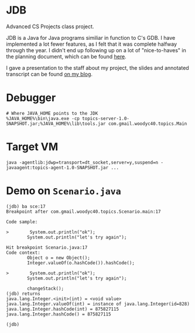 JDB
===

Advanced CS Projects class project.

JDB is a Java for Java programs similiar in function to C's GDB. I have implemented a lot fewer features, as I felt that it was complete halfway through the year. I didn't end up following up on a lot of "nice-to-haves" in the planning document, which can be found [here](https://github.com/AgentTroll/jdb/blob/master/jdb.md).

I gave a presentation to the staff about my project, the slides and annotated transcript can be found [on my blog](https://agenttroll.github.io/blog/2018/05/11/jdb-but-not-that-one.html).

# Debugger

```shell
# Where JAVA_HOME points to the JDK
%JAVA_HOME%\bin\java.exe -cp topics-server-1.0-SNAPSHOT.jar;%JAVA_HOME%\lib\tools.jar com.gmail.woodyc40.topics.Main
```

# Target VM

```shell
java -agentlib:jdwp=transport=dt_socket,server=y,suspend=n -javaagent:topics-agent-1.0-SNAPSHOT.jar ...
```
# Demo on `Scenario.java`

```
(jdb) ba sce:17
Breakpoint after com.gmail.woodyc40.topics.Scenario.main:17

Code sample:

>        System.out.println("ok");
        System.out.println("let's try again");

Hit breakpoint Scenario.java:17
Code context:
        Object o = new Object();
        Integer.valueOf(o.hashCode()).hashCode();

>        System.out.println("ok");
        System.out.println("let's try again");

        changeStack();
(jdb) returns
java.lang.Integer.<init>(int) = <void value>
java.lang.Integer.valueOf(int) = instance of java.lang.Integer(id=828)
java.lang.Integer.hashCode(int) = 875827115
java.lang.Integer.hashCode() = 875827115

(jdb) 
```
